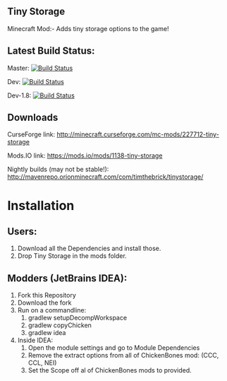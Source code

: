 ## Tiny Storage
Minecraft Mod:- Adds tiny storage options to the game!

## Latest Build Status:
Master: 
[![Build Status](https://travis-ci.org/SmithsModding/Tiny-Storage.svg?branch=master)](https://travis-ci.org/Tim020/Tiny-Storage)

Dev: [![Build Status](https://travis-ci.org/SmithsModding/Tiny-Storage.svg?branch=Dev)](https://travis-ci.org/Tim020/Tiny-Storage)

Dev-1.8: [![Build Status](https://travis-ci.org/SmithsModding/Tiny-Storage.svg?branch=Dev-1.8)](https://travis-ci.org/Tim020/Tiny-Storage)

## Downloads

CurseForge link: 
 http://minecraft.curseforge.com/mc-mods/227712-tiny-storage

Mods.IO link: 
 https://mods.io/mods/1138-tiny-storage

Nightly builds (may not be stable!): 
 http://mavenrepo.orionminecraft.com/com/timthebrick/tinystorage/
 
 Installation
============
## Users:
  1. Download all the Dependencies and install those.
  2. Drop Tiny Storage in the mods folder.
  
## Modders (JetBrains IDEA):
  1. Fork this Repository
  2. Download the fork
  3. Run on a commandline: 
      1. gradlew setupDecompWorkspace
      2. gradlew copyChicken
      3. gradlew idea
  4. Inside IDEA:
      1. Open the module settings and go to Module Dependencies
      2. Remove the extract options from all of ChickenBones mod: (CCC, CCL, NEI)
      3. Set the Scope off al of ChickenBones mods to provided.

